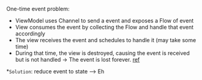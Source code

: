 One-time event problem:

- ViewModel uses Channel to send a event and exposes a Flow of event
- View consumes the event by collecting the Flow and handle that event accordingly
- The view receives the event and schedules to handle it (may take some time)
- During that time, the view is destroyed, causing the event is received but is not handled
  -> The event is lost forever. [ref](https://github.com/Kotlin/kotlinx.coroutines/issues/2886)

*`Solution`: reduce event to state --> Eh